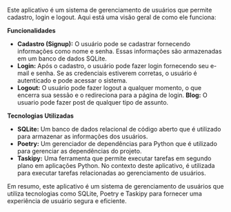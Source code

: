Este aplicativo é um sistema de gerenciamento de usuários que permite cadastro, login e logout. Aqui está uma visão geral de como ele funciona:

**Funcionalidades**

*   **Cadastro (Signup):** O usuário pode se cadastrar fornecendo informações como nome e senha. Essas informações são armazenadas em um banco de dados SQLite.
*   **Login:** Após o cadastro, o usuário pode fazer login fornecendo seu e-mail e senha. Se as credenciais estiverem corretas, o usuário é autenticado e pode acessar o sistema.
*   **Logout:** O usuário pode fazer logout a qualquer momento, o que encerra sua sessão e o redireciona para a página de login.
    **Blog:** O usuario pode fazer post de qualquer tipo de assunto.

**Tecnologias Utilizadas**

*   **SQLite:** Um banco de dados relacional de código aberto que é utilizado para armazenar as informações dos usuários.
*   **Poetry:** Um gerenciador de dependências para Python que é utilizado para gerenciar as dependências do projeto.
*   **Taskipy:** Uma ferramenta que permite executar tarefas em segundo plano em aplicações Python. No contexto deste aplicativo, é utilizada para executar tarefas relacionadas ao gerenciamento de usuários.


Em resumo, este aplicativo é um sistema de gerenciamento de usuários que utiliza tecnologias como SQLite, Poetry e Taskipy para fornecer uma experiência de usuário segura e eficiente.